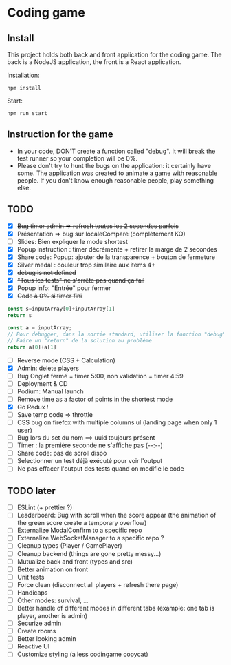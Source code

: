 # Coding game

## Install
This project holds both back and front application for the coding game.
The back is a NodeJS application, the front is a React application.

Installation:
```shell
npm install
```
Start:
```shell
npm run start
```

## Instruction for the game
- In your code, DON'T create a function called "debug". It will break the test runner so your completion will be 0%.
- Please don't try to hunt the bugs on the application: it certainly have some.
The application was created to animate a game with reasonable people.
If you don't know enough reasonable people, play something else.

## TODO
- [x] ~~Bug timer admin => refresh toutes les 2 secondes parfois~~
- [x] Présentation => bug sur localeCompare (complètement KO)
- [ ] Slides: Bien expliquer le mode shortest
- [x] Popup instruction : timer décrémente + retirer la marge de 2 secondes
- [x] Share code: Popup: ajouter de la transparence + bouton de fermeture
- [x] Silver medal : couleur trop similaire aux items 4+
- [x] ~~debug is not defined~~
- [x] ~~"Tous les tests" ne s'arrête pas quand ça fail~~
- [x] Popup info: "Entrée" pour fermer
- [x] ~~Code à 0% si timer fini~~
```js
const s=inputArray[0]+inputArray[1]
return s
```
```js
const a = inputArray;
// Pour debugger, dans la sortie standard, utiliser la fonction "debug". Exemple: debug(inputArray)
// Faire un "return" de la solution au problème
return a[0]+a[1]
```
- [ ] Reverse mode (CSS + Calculation)
- [x] Admin: delete players
- [ ] Bug Onglet fermé = timer 5:00, non validation = timer 4:59
- [ ] Deployment & CD
- [ ] Podium: Manual launch
- [ ] Remove time as a factor of points in the shortest mode
- [x] Go Redux !
- [ ] Save temp code => throttle
- [ ] CSS bug on firefox with multiple columns ul (landing page when only 1 user)
- [ ] Bug lors du set du nom ==> uuid toujours présent
- [ ] Timer : la première seconde ne s'affiche pas (--:--)
- [ ] Share code: pas de scroll dispo
- [ ] Selectionner un test déjà exécuté pour voir l'output
- [ ] Ne pas effacer l'output des tests quand on modifie le code

## TODO later
- [ ] ESLint (+ prettier ?)
- [ ] Leaderboard: Bug with scroll when the score appear (the animation of the green score create a temporary overflow)
- [ ] Externalize ModalConfirm to a specific repo
- [ ] Externalize WebSocketManager to a specific repo ?
- [ ] Cleanup types (Player / GamePlayer)
- [ ] Cleanup backend (things are gone pretty messy...)
- [ ] Mutualize back and front (types and src)
- [ ] Better animation on front
- [ ] Unit tests
- [ ] Force clean (disconnect all players + refresh there page)
- [ ] Handicaps
- [ ] Other modes: survival, ...
- [ ] Better handle of different modes in different tabs (example: one tab is player, another is admin)
- [ ] Securize admin
- [ ] Create rooms
- [ ] Better looking admin
- [ ] Reactive UI
- [ ] Customize styling (a less codingame copycat)